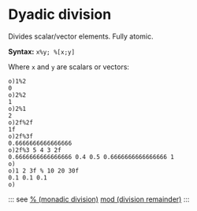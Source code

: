 # Dyadic division

Divides scalar/vector elements. Fully atomic.

**Syntax:** ``x%y; %[x;y]``

Where `x` and `y` are scalars or vectors:

```o
o)1%2
0
o)2%2
1
o)2%1
2
o)2f%2f
1f
o)2f%3f
0.6666666666666666
o)2f%3 5 4 3 2f
0.6666666666666666 0.4 0.5 0.6666666666666666 1
o)
o)1 2 3f % 10 20 30f
0.1 0.1 0.1
o)
```

::: see
[% (monadic division)](/verbs/math/monadicdivision.md)
[mod (division remainder)](/verbs/math/mod.md)
:::
